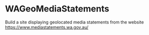 # WAGeoMediaStatements
Build a site displaying geolocated media statements from the website https://www.mediastatements.wa.gov.au/

